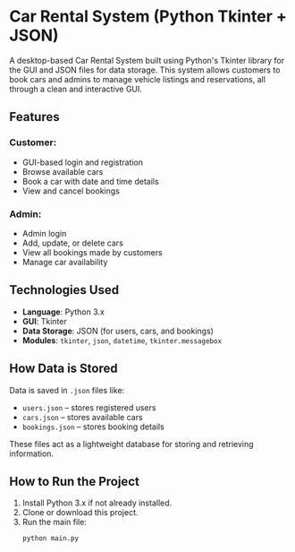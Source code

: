 # Car Rental System (Python Tkinter + JSON)

A desktop-based Car Rental System built using Python's Tkinter library for the GUI and JSON files for data storage. This system allows customers to book cars and admins to manage vehicle listings and reservations, all through a clean and interactive GUI.

## Features

### Customer:
- GUI-based login and registration
- Browse available cars
- Book a car with date and time details
- View and cancel bookings

### Admin:
- Admin login
- Add, update, or delete cars
- View all bookings made by customers
- Manage car availability

## Technologies Used

- **Language**: Python 3.x
- **GUI**: Tkinter
- **Data Storage**: JSON (for users, cars, and bookings)
- **Modules**: `tkinter`, `json`, `datetime`, `tkinter.messagebox`

## How Data is Stored

Data is saved in `.json` files like:

- `users.json` – stores registered users
- `cars.json` – stores available cars
- `bookings.json` – stores booking details

These files act as a lightweight database for storing and retrieving information.

## How to Run the Project

1. Install Python 3.x if not already installed.
2. Clone or download this project.
3. Run the main file:
   ```bash
   python main.py
